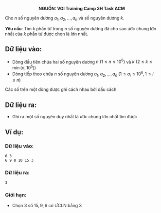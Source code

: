 **<center>NGUỒN: VOI Training Camp 3H  Task ACM</center>**

Cho $n$ số nguyên dương $a_1,a_2,…,a_n$ và số nguyên dương $k$.

**Yêu cầu**: Tìm $k$ phần tử trong $n$ số nguyên dương đã cho sao ước chung lớn nhất của $k$ phần tử được chọn là lớn nhất.

## Dữ liệu vào:
- Dòng đầu tiên chứa hai số nguyên dương $n\ (1≤n≤10^6)$ và $k\ (2≤k≤\min⁡(n,10^5))$
- Dòng tiếp theo chứa $n$ số nguyên dương $a_1,a_2,…,a_n\  (1≤a_i≤10^6,1≤i≤n)$

Các số trên một dòng được ghi cách nhau bởi dấu cách.

## Dữ liệu ra:
- Ghi ra một số nguyên duy nhất là ước chung lớn nhất tìm được

## Ví dụ:
### Dữ liệu vào:
```
6 3 
6 9 8 10 15 3
```

### Dữ liệu ra:
```
3
```

### Giới hạn:
- Chọn $3$ số $15, 9, 6$ có ƯCLN bằng $3$